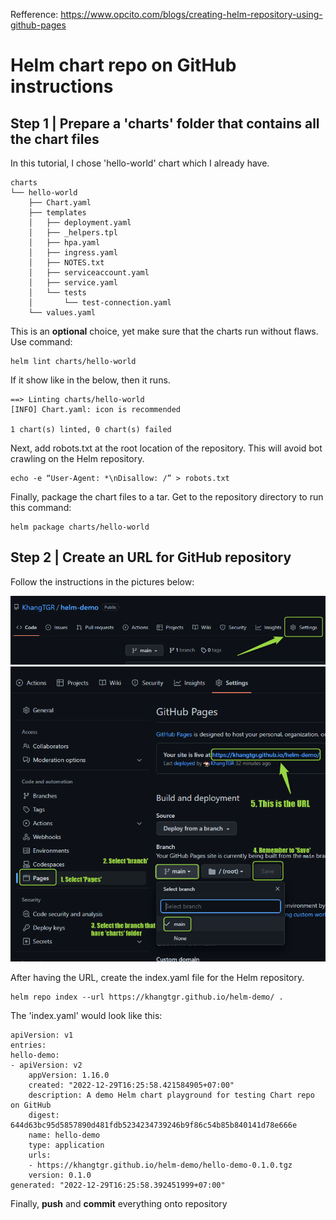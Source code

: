
Refference: https://www.opcito.com/blogs/creating-helm-repository-using-github-pages

# Helm chart repo on GitHub instructions
## Step 1 | Prepare a 'charts' folder that contains all the chart files
In this tutorial, I chose 'hello-world' chart which I already have. 

    charts
    └── hello-world
        ├── Chart.yaml
        ├── templates
        │   ├── deployment.yaml
        │   ├── _helpers.tpl
        │   ├── hpa.yaml
        │   ├── ingress.yaml
        │   ├── NOTES.txt
        │   ├── serviceaccount.yaml
        │   ├── service.yaml
        │   └── tests
        │       └── test-connection.yaml
        └── values.yaml

This is an **optional** choice, yet make sure that the charts run without flaws. Use command:

    helm lint charts/hello-world

If it show like in the below, then it runs.

    ==> Linting charts/hello-world
    [INFO] Chart.yaml: icon is recommended

    1 chart(s) linted, 0 chart(s) failed

Next, add robots.txt at the root location of the repository. This will avoid bot crawling on the Helm repository. 

    echo -e “User-Agent: *\nDisallow: /” > robots.txt 

Finally, package the chart files to a tar. Get to the repository directory to run this command:

    helm package charts/hello-world

## Step 2 | Create an URL for GitHub repository
Follow the instructions in the pictures below:

![images](images/2022-12-29_16h14_26.png)
![images](images/2022-12-29_16h15_40.png)


After having the URL, create the index.yaml file for the Helm repository.

    helm repo index --url https://khangtgr.github.io/helm-demo/ . 

The 'index.yaml' would look like this:

    apiVersion: v1
    entries:
    hello-demo:
    - apiVersion: v2
        appVersion: 1.16.0
        created: "2022-12-29T16:25:58.421584905+07:00"
        description: A demo Helm chart playground for testing Chart repo on GitHub
        digest: 644d63bc95d5857890d481fdb5234234739246b9f86c54b85b840141d78e666e
        name: hello-demo
        type: application
        urls:
        - https://khangtgr.github.io/helm-demo/hello-demo-0.1.0.tgz
        version: 0.1.0
    generated: "2022-12-29T16:25:58.392451999+07:00"

Finally, **push** and **commit** everything onto repository
